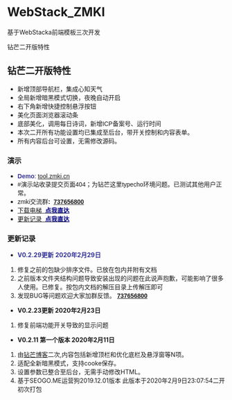 # WebStack_ZMKI
 基于WebStacka前端模板三次开发

钻芒二开版特性<h2><span style="font-family: 'trebuchet ms', geneva, sans-serif;">钻芒二开版特性</span></h2>
<ul>
 	<li><span style="font-family: 'trebuchet ms', geneva, sans-serif;">新增顶部导航栏，集成心知天气</span></li>
 	<li><span style="font-family: 'trebuchet ms', geneva, sans-serif;">全局新增暗黑模式切换，夜晚自动开启</span></li>
 	<li><span style="font-family: 'trebuchet ms', geneva, sans-serif;">右下角新增快捷控制悬浮按钮</span></li>
 	<li><span style="font-family: 'trebuchet ms', geneva, sans-serif;">美化页面浏览器滚动条</span></li>
 	<li><span style="font-family: 'trebuchet ms', geneva, sans-serif;">底部美化，调用每日诗词，新增ICP备案号、运行时间</span></li>
 	<li><span style="font-family: 'trebuchet ms', geneva, sans-serif;">本次二开所有功能设置均已集成至后台，带开关控制和内容表单。</span></li>
 	<li><span style="font-family: 'trebuchet ms', geneva, sans-serif;">所有内容后台可设置，无需修改源码。</span></li>
</ul>
<h3><span style="font-family: 'trebuchet ms', geneva, sans-serif;">演示</span></h3>
<ul>
 	<li><span style="font-family: 'trebuchet ms', geneva, sans-serif;"><span style="color: #333399;"><strong>Demo</strong></span>: <a href="https://tool.zmki.cn/" target="_blank" rel="noopener noreferrer">tool.zmki.cn</a></span></li>
 	<li><span style="font-family: 'trebuchet ms', geneva, sans-serif;">#演示站收录提交页面404；为钻芒这里typecho环境问题。已测试其他用户正常。</span></li>
 	<li><span style="font-family: 'trebuchet ms', geneva, sans-serif;">zmki交流群<strong>:  <a href="https://www.zmki.cn/go/?url=https://jq.qq.com/?_wv=1027&amp;k=5CmpFtQ" target="_blank" rel="nofollow noopener noreferrer">737656800</a></strong></span></li>
 	<li><a href="https://www.zmki.cn/5366.html?#webstackxz"><span style="font-family: 'trebuchet ms', geneva, sans-serif;">下载电梯  <span style="color: #000080;"><strong>点我直达</strong></span></span></a></li>
 	<li><a href="https://www.zmki.cn/5366.html?#webstackxz"><span style="font-family: 'trebuchet ms', geneva, sans-serif;">更新记录  <span style="color: #000080;"><strong>点我直达</strong></span></span></a></li>
</ul>

<h3 class="title"><span style="font-family: 'trebuchet ms', geneva, sans-serif;">更新记录</span></h3>
<ul>
 	<li><span style="color: #333399;"><strong>V0.2.29更新</strong> <strong>2020年2月29日</strong></span></li>
</ul>
<ol>
 	<li>修复之前的包缺少排序文件。已放在包内并附有文档</li>
 	<li>之前版本文件夹结构问题导致安装出现的问题在此说声抱歉，可能影响了很多人使用。已修复。按包内文档的解压目录上传解压即可</li>
 	<li>发现BUG等问题欢迎大家加群反馈。<span style="font-family: 'trebuchet ms', geneva, sans-serif;"><strong> <a href="https://www.zmki.cn/go/?url=https://jq.qq.com/?_wv=1027&amp;k=5CmpFtQ" target="_blank" rel="nofollow noopener noreferrer">737656800</a></strong></span></li>
</ol>
<ul>
 	<li><strong>V0.2.23更新 2020年2月23日</strong></li>
</ul>
<ol>
 	<li>修复前端功能开关导致的显示问题</li>
</ol>
<ul>
 	<li><strong>V0.2.11 第一个版本 2020年2月11日</strong></li>
</ul>
<ol>
 	<li>由<a href="https://www.zmki.cn/">钻芒博客</a>二次,内容包括新增顶栏和优化底栏及悬浮窗等N项。</li>
 	<li>适配全新暗黑模式，支持cooke保存。</li>
 	<li>设置参数已整合至后台，无需手动修改HTML。</li>
 	<li>基于SEOGO.ME运营狗2019.12.01版本 此版本于2020年2月9日23:07:54二开初次打包</li>
</ol>
